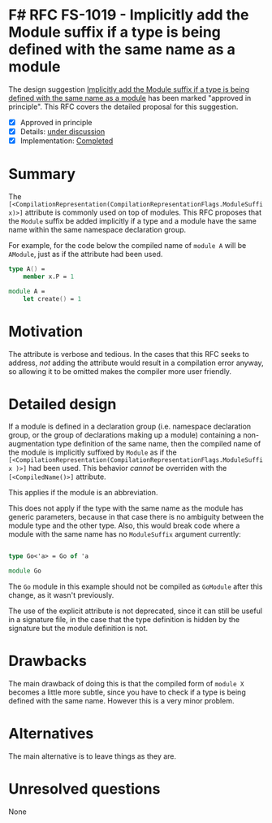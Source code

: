 # F# RFC FS-1019 - Implicitly add the Module suffix if a type is being defined with the same name as a module

The design suggestion [Implicitly add the Module suffix if a type is being defined with the same name as a module](https://fslang.uservoice.com/forums/245727-f-language/suggestions/14533251-shorten-compilationrepresentation-compilationrep) has been marked "approved in principle".
This RFC covers the detailed proposal for this suggestion.

* [x] Approved in principle
* [x] Details: [under discussion](https://github.com/fsharp/FSharpLangDesign/issues/108)
* [x] Implementation: [Completed](https://github.com/dotnet/fsharp/pull/1319)

# Summary
[summary]: #summary

The ``[<CompilationRepresentation(CompilationRepresentationFlags.ModuleSuffix)>]`` attribute is commonly used on top of modules. This RFC proposes that the ``Module`` suffix be added implicitly if a type and a module have the same name within the same namespace declaration group.

For example, for the code below the compiled name of ``module A`` will be ``AModule``, just as if the attribute had been used.

```fsharp
type A() = 
    member x.P = 1

module A =
    let create() = 1
```

# Motivation
[motivation]: #motivation

The attribute is verbose and tedious. In the cases that this RFC seeks to address, _not_ adding the attribute would result in a compilation error anyway, so allowing it to be omitted makes the compiler more user friendly.

# Detailed design
[design]: #detailed-design

If a module is defined in a declaration group (i.e. namespace declaration group, or the group of declarations making up a module) containing a non-augmentation type definition of the same name, then the compiled name of the module is implicitly suffixed by ``Module`` as if the ``[<CompilationRepresentation(CompilationRepresentationFlags.ModuleSuffix )>]`` had been used. This behavior _cannot_ be overriden with the `[<CompiledName()>]` attribute.

This applies if the module is an abbreviation.

This does not apply if the type with the same name as the module has generic parameters, because in that case there is no ambiguity between the module type and the other type. Also, this would break code where a module with the same name has no ``ModuleSuffix`` argument currently:

```fsharp

type Go<'a> = Go of 'a

module Go
```

The `Go` module in this example should not be compiled as `GoModule` after this change, as it wasn't previously.

The use of the explicit attribute is not deprecated, since it can still be useful in a signature file, in the case that the type definition is hidden by the signature but the module definition is not.

# Drawbacks
[drawbacks]: #drawbacks

The main drawback of doing this is that the compiled form of ``module X`` becomes a little more subtle, since you have to check if a type is being defined with the same name.  However this is a very minor problem.

# Alternatives
[alternatives]: #alternatives

The main alternative is to leave things as they are.

# Unresolved questions
[unresolved]: #unresolved-questions

None
